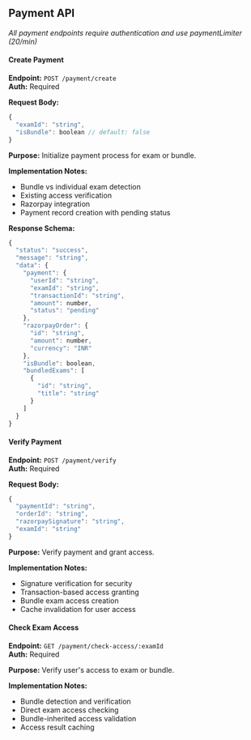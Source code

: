 ## Payment API

*All payment endpoints require authentication and use paymentLimiter (20/min)*

#### Create Payment
**Endpoint:** `POST /payment/create`  
**Auth:** Required

**Request Body:**
```javascript
{
  "examId": "string",
  "isBundle": boolean // default: false
}
```

**Purpose:** Initialize payment process for exam or bundle.

**Implementation Notes:**
- Bundle vs individual exam detection
- Existing access verification
- Razorpay integration
- Payment record creation with pending status

**Response Schema:**
```javascript
{
  "status": "success",
  "message": "string",
  "data": {
    "payment": {
      "userId": "string",
      "examId": "string",
      "transactionId": "string",
      "amount": number,
      "status": "pending"
    },
    "razorpayOrder": {
      "id": "string",
      "amount": number,
      "currency": "INR"
    },
    "isBundle": boolean,
    "bundledExams": [
      {
        "id": "string",
        "title": "string"
      }
    ]
  }
}
```

#### Verify Payment
**Endpoint:** `POST /payment/verify`  
**Auth:** Required

**Request Body:**
```javascript
{
  "paymentId": "string",
  "orderId": "string",
  "razorpaySignature": "string",
  "examId": "string"
}
```

**Purpose:** Verify payment and grant access.

**Implementation Notes:**
- Signature verification for security
- Transaction-based access granting
- Bundle exam access creation
- Cache invalidation for user access

#### Check Exam Access
**Endpoint:** `GET /payment/check-access/:examId`  
**Auth:** Required

**Purpose:** Verify user's access to exam or bundle.

**Implementation Notes:**
- Bundle detection and verification
- Direct exam access checking
- Bundle-inherited access validation
- Access result caching